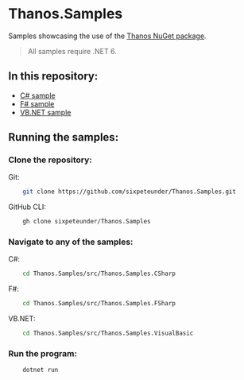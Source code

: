 # Thanos.Samples

Samples showcasing the use of the [Thanos NuGet package](https://www.nuget.org/packages/Thanos).

> All samples require .NET 6.

## In this repository:
- [C# sample](https://github.com/sixpeteunder/Thanos.Samples/tree/main/src/Thanos.Samples.CSharp)
- [F# sample](https://github.com/sixpeteunder/Thanos.Samples/tree/main/src/Thanos.Samples.FSharp)
- [VB.NET sample](https://github.com/sixpeteunder/Thanos.Samples/tree/main/src/Thanos.Samples.VisualBasic)

## Running the samples:

### Clone the repository:

Git:

```bash
    git clone https://github.com/sixpeteunder/Thanos.Samples.git
```

GitHub CLI:

```bash
    gh clone sixpeteunder/Thanos.Samples
```

### Navigate to any of the samples:

C#:


```bash
    cd Thanos.Samples/src/Thanos.Samples.CSharp
```

F#:

```bash
    cd Thanos.Samples/src/Thanos.Samples.FSharp
```

VB.NET:

```bash
    cd Thanos.Samples/src/Thanos.Samples.VisualBasic
```

### Run the program:

```bash
    dotnet run
```
